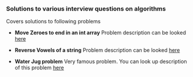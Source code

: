 ### Solutions to various interview questions on algorithms

Covers solutions to following problems
- **Move Zeroes to end in an int array**
  Problem description can be looked [here](https://leetcode.com/problems/move-zeroes/)

- **Reverse Vowels of a string**
  Problem description can be looked [here](https://leetcode.com/problems/reverse-vowels-of-a-string/)

- **Water Jug problem**
  Very famous problem. You can look up description of this problem [here](https://leetcode.com/problems/water-and-jug-problem/)

